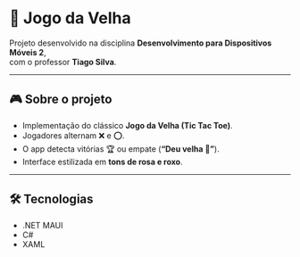 # 👵 **Jogo da Velha** 

Projeto desenvolvido na disciplina **Desenvolvimento para Dispositivos Móveis 2**,  
com o professor **Tiago Silva**.  

---

## 🎮 **Sobre o projeto**

- Implementação do clássico **Jogo da Velha (Tic Tac Toe)**.  
- Jogadores alternam ❌ e ⭕.  
- O app detecta vitórias 🏆 ou empate (**“Deu velha 👵”**).  
- Interface estilizada em **tons de rosa e roxo**.  

---

## 🛠️ **Tecnologias**

- .NET MAUI  
- C#  
- XAML  
